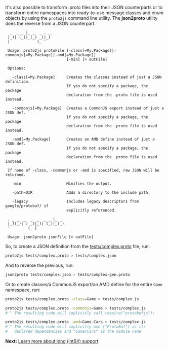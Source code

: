 It's also possible to transform .proto files into their JSON counterparts or to transform entire namespaces into ready-to-use message classes and enum objects by using the `proto2js` command line utility. The **json2proto** utility does the reverse from a JSON counterpart.

```
  _  _ _ |_ _  _ . _
 |_)| (_)|_(_) _)|_)
 |            (_ '

 Usage: proto2js protoFile [-class[=My.Package]|-commonjs[=My.Package]|-amd[=My.Package]]
                           [-min] [> outFile]

 Options:

   -class[=My.Package]     Creates the classes instead of just a JSON definition.
                           If you do not specify a package, the package
                           declaration from the .proto file is used instead.

   -commonjs[=My.Package]  Creates a CommonJS export instead of just a JSON def.
                           If you do not specify a package, the package
                           declaration from the .proto file is used instead.

   -amd[=My.Package]       Creates an AMD define instead of just a JSON def.
                           If you do not specify a package, the package
                           declaration from the .proto file is used instead.

 If none of -class, -commonjs or -amd is specified, raw JSON will be returned.

   -min                    Minifies the output.

   -path=DIR               Adds a directory to the include path.

   -legacy                 Includes legacy descriptors from google/protobuf/ if
                           explicitly referenced.
```

```
 . _ _  _  _  _  _ _ |_ _
 |_)(_)| ) _)|_)| (_)|_(_)
 '        (_ |

 Usage: json2proto jsonFile [> outFile]
```

So, to create a JSON definition from the [tests/complex.proto](https://github.com/dcodeIO/ProtoBuf.js/blob/master/tests/complex.proto) file, run:

```bash
proto2js tests/complex.proto > tests/complex.json
```

And to reverse the previous, run:

```bash
json2proto tests/complex.json > tests/complex-gen.proto
```

Or to create classes/a CommonJS export/an AMD define for the entire `Game` namespace, run:

```bash
proto2js tests/complex.proto -class=Game > tests/complex.js
```

```bash
proto2js tests/complex.proto -commonjs=Game > tests/complex.js
# ^ The resulting code will implicitly call require("protobufjs");
```

```bash
proto2js tests/complex.proto -amd=Game.Cars > tests/complex.js
# ^ The resulting code will implicitly use ["ProtoBuf"] as its
#   declared dependencies and "Game/Cars" as the module name
```

**Next:** [Learn more about long (int64) support](https://github.com/dcodeIO/ProtoBuf.js/wiki/Long)